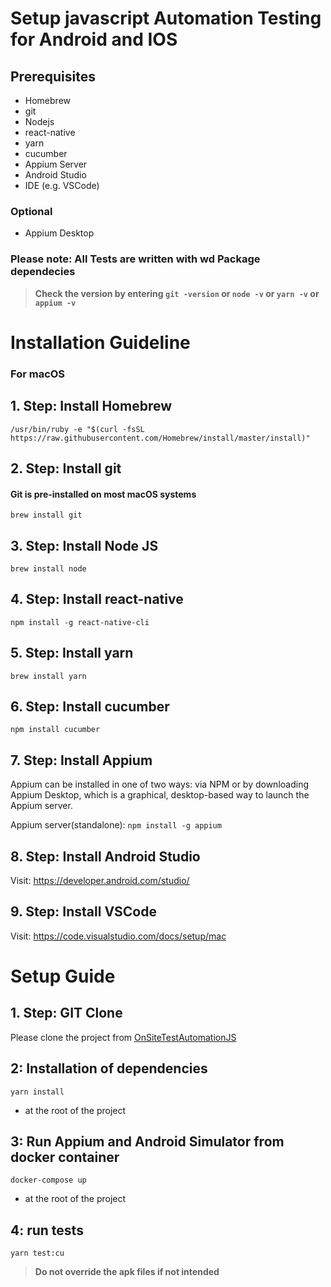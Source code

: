 # Setup javascript Automation Testing for Android and IOS

## Prerequisites
- Homebrew
- git
- Nodejs
- react-native
- yarn
- cucumber
- Appium Server
- Android Studio
- IDE (e.g. VSCode)

### Optional
- Appium Desktop

### Please note: All Tests are written with wd Package dependecies

> **Check the version by entering `git -version` or `node -v` or `yarn -v` or `appium -v`**

# Installation Guideline
### For macOS

## 1. Step: Install Homebrew
`/usr/bin/ruby -e "$(curl -fsSL https://raw.githubusercontent.com/Homebrew/install/master/install)"`

## 2. Step: Install git
#### Git is pre-installed on most macOS systems
`brew install git`

## 3. Step: Install Node JS
`brew install node`

## 4. Step: Install react-native
`npm install -g react-native-cli`

## 5. Step: Install yarn
`brew install yarn`

## 6. Step: Install cucumber
`npm install cucumber`

## 7. Step: Install Appium
Appium can be installed in one of two ways: via NPM or by downloading Appium Desktop, which is a graphical, desktop-based way to launch the Appium server.

Appium server(standalone): `npm install -g appium`

## 8. Step: Install Android Studio
Visit: https://developer.android.com/studio/

## 9. Step: Install VSCode
Visit: https://code.visualstudio.com/docs/setup/mac


# Setup Guide

## 1. Step: GIT Clone
Please clone the project from [OnSiteTestAutomationJS](https://gitlab.hce.heidelbergcement.com/HCEmbrace/onsitetestautomationjs)

## 2: Installation of dependencies
```yarn install```

* at the root of the project

## 3: Run Appium and Android Simulator from docker container 
```docker-compose up```

* at the root of the project

## 4: run tests
```yarn test:cu```


> **Do not override the apk files if not intended**
